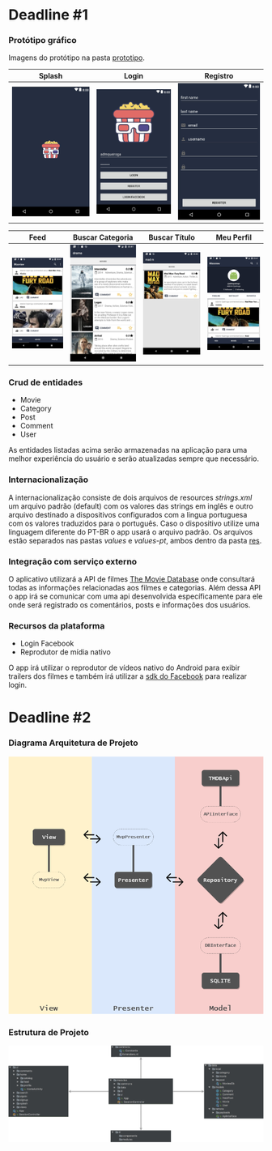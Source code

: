 # Deadline #1
### Protótipo gráfico

Imagens do protótipo na pasta [prototipo](assets/prototipo).

Splash | Login | Registro
:-:|:-:|:-:
![](/assets/prototipo/app1.jpeg) | ![](/assets/prototipo/app2.jpeg) | ![](/assets/prototipo/register.jpeg) 

Feed | Buscar Categoria | Buscar Título | Meu Perfil
:-:|:-:|:-:|:-:
![](/assets/prototipo/app3.jpeg) | ![](/assets/prototipo/app4.jpeg) | ![](/assets/prototipo/app5.jpeg) | ![](/assets/prototipo/app6.jpeg) 

### Crud de entidades
* Movie
* Category
* Post
* Comment
* User

As entidades listadas acima serão armazenadas na aplicação para uma melhor experiência do usuário e serão atualizadas sempre que necessário.

### Internacionalização
A internacionalização consiste de dois arquivos de resources _strings.xml_ um arquivo padrão (default) com os valores das strings em inglês e outro arquivo destinado a dispositivos configurados com a lingua portuguesa com os valores traduzidos para o português. Caso o dispositivo utilize uma linguagem diferente do PT-BR o app usará o arquivo padrão. Os arquivos estão separados nas pastas _values_ e _values-pt_, ambos dentro da pasta [res](app/src/main/res).

### Integração com serviço externo
O aplicativo utilizará a API de filmes [The Movie Database](https://www.themoviedb.org/documentation/api) onde consultará todas as  informações relacionadas aos filmes e categorias. Além dessa API o app irá se comunicar com uma api desenvolvida específicamente para ele onde será registrado os comentários, posts e informações dos usuários.

### Recursos da plataforma
* Login Facebook
* Reprodutor de mídia nativo

O app irá utilizar o reprodutor de vídeos nativo do Android para exibir trailers dos filmes e também irá utilizar a [sdk do Facebook](https://developers.facebook.com/docs/android/) para realizar login.

# Deadline #2
### Diagrama Arquitetura de Projeto

![](/assets/diagrama_arquitetura/d_arquitetura.png)

### Estrutura de Projeto

![](/assets/estrutura_projeto/e_projeto.png)
